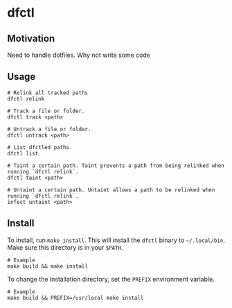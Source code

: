 # dfctl

## Motivation

Need to handle dotfiles. Why not write some code

## Usage

```shell
# Relink all tracked paths
dfctl relink

# Track a file or folder.
dfctl track <path>

# Untrack a file or folder.
dfctl untrack <path>

# List dfctled paths.
dfctl list

# Taint a certain path. Taint prevents a path from being relinked when running `dfctl relink`.
dfctl taint <path>

# Untaint a certain path. Untaint allows a path to be relinked when running `dfctl relink`.
infect untaint <path>
```

## Install

To install, run `make install`. This will install the `dfctl` binary to `~/.local/bin`. Make sure this directory is in your
`$PATH`.

```shell
# Example
make build && make install
```

To change the installation directory, set the `PREFIX` environment variable.

```shell
# Example
make build && PREFIX=/usr/local make install
```
